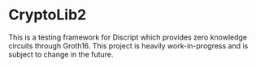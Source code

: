 # CryptoLib2

This is a testing framework for Discript which provides zero knowledge circuits through Groth16. This project is heavily work-in-progress and is subject to change in the future.